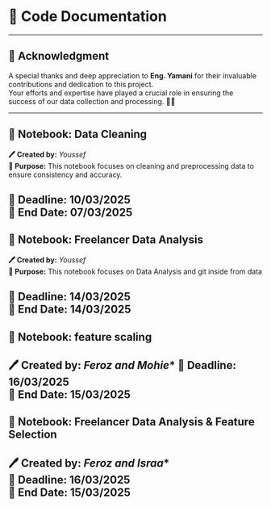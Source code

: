 # 📝 Code Documentation  

---

## **📌 Acknowledgment**  
A special thanks and deep appreciation to **Eng. Yamani** for their invaluable contributions and dedication to this project.  
Your efforts and expertise have played a crucial role in ensuring the success of our data collection and processing. 🙌👏  

---

## 📌 **Notebook: Data Cleaning**  
**🖊 Created by:** *Youssef*  
**📌 Purpose:** This notebook focuses on cleaning and preprocessing data to ensure consistency and accuracy.  

📅 **Deadline:** 10/03/2025  
📅 **End Date:** 07/03/2025  
---
## 📌 **Notebook: Freelancer Data Analysis**  
**🖊 Created by:** *Youssef*  
**📌 Purpose:** This notebook focuses on Data Analysis and git inside from data  

📅 **Deadline:** 14/03/2025  
📅 **End Date:** 14/03/2025  
---

## 📌 **Notebook: feature scaling**  
**🖊 Created by:** *Feroz and Mohie** 
📅 **Deadline:** 16/03/2025  
📅 **End Date:** 15/03/2025  
---
## 📌 **Notebook: Freelancer Data Analysis & Feature Selection**  
**🖊 Created by:** *Feroz and Israa**  
📅 **Deadline:** 16/03/2025  
📅 **End Date:** 15/03/2025  
---